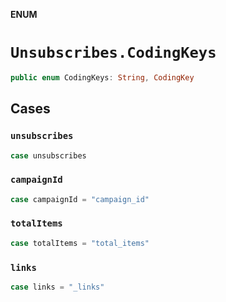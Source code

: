 **ENUM**

# `Unsubscribes.CodingKeys`

```swift
public enum CodingKeys: String, CodingKey
```

## Cases
### `unsubscribes`

```swift
case unsubscribes
```

### `campaignId`

```swift
case campaignId = "campaign_id"
```

### `totalItems`

```swift
case totalItems = "total_items"
```

### `links`

```swift
case links = "_links"
```

